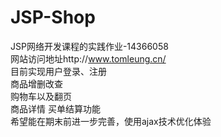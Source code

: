 # JSP-Shop
JSP网络开发课程的实践作业-14366058<br>
网站访问地址http://www.tomleung.cn/<br>
目前实现用户登录、注册<br>
商品增删改查<br>
购物车以及翻页<br>
商品详情
买单结算功能<br>
希望能在期末前进一步完善，使用ajax技术优化体验<br>
